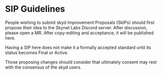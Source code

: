 # SIP Guidelines

People wishing to submit skyd Improvement Proposals (SkIPs) should first propose
their idea to the Skynet Labs Discord server. After discussion, please open a MR. After
copy-editing and acceptance, it will be published here.

Having a SIP here does not make it a formally accepted standard until its status
becomes Final or Active.

Those proposing changes should consider that ultimately consent may rest with
the consensus of the skyd users.
